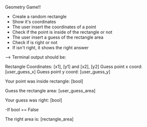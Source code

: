 Geometry Game!!

- Create a random rectangle
- Show it's coordinates
- The user insert the coordinates of a point
- Check if the point is inside of the rectangle or not
- The user insert a guess of the rectangle area
- Check if is right or not
- If isn't right, it shows the right answer

--> Terminal output should be:

Rectangle Coordinates: [x1], [y1] and [x2], [y2]
Guess point x coord: [user_guess_x]
Guess point y coord: [user_guess_y]

Your point was inside rectangle: [bool]

Guess the rectangle area: [user_guess_area]

Your guess was right: [bool]

-If bool == False

The right area is: [rectangle_area]